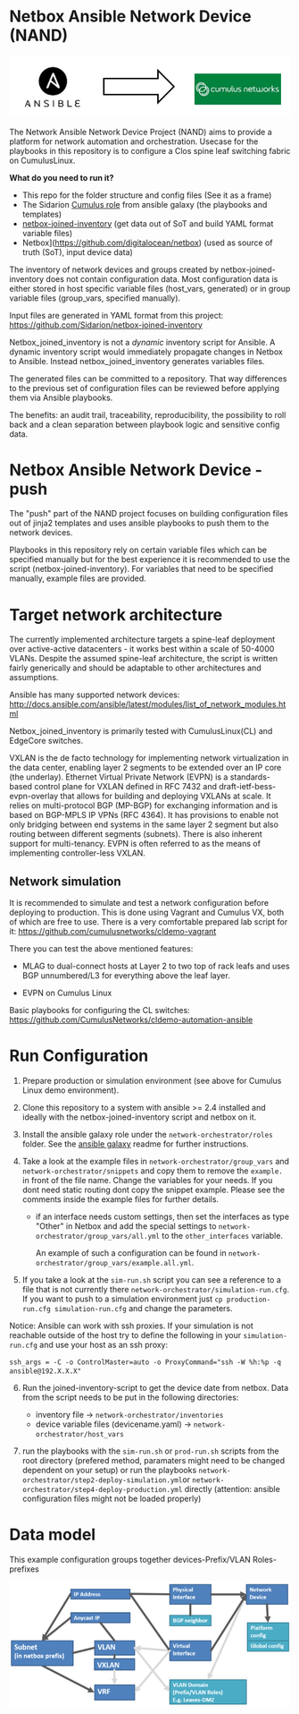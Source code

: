 Netbox Ansible Network Device (NAND)
====================================
![script](images/ansible2cumulus.png)

The Network Ansible Network Device Project (NAND) aims to provide a platform 
for network automation and orchestration. Usecase for the playbooks in this 
repository is to configure a Clos spine leaf switching fabric on CumulusLinux. 

**What do you need to run it?**

- This repo for the folder structure and config files (See it as a frame)
- The Sidarion [Cumulus role](https://galaxy.ansible.com/sidarion/cumulus) from ansible galaxy (the playbooks and templates)
- [netbox-joined-inventory](https://github.com/Sidarion/netbox-joined-inventory)
  (get data out of SoT and build YAML format variable files)
- Netbox](https://github.com/digitalocean/netbox) (used as source of truth (SoT), input device data)

The inventory of network devices and groups created by netbox-joined-inventory does not 
contain configuration data. Most configuration data is either stored in host 
specific variable files (host_vars, generated) or in group variable files 
(group_vars, specified manually).

Input files are generated in YAML format from this project:
<https://github.com/Sidarion/netbox-joined-inventory>

Netbox_joined_inventory is not a *dynamic* inventory script for Ansible.
A dynamic inventory script would immediately propagate changes in Netbox
to Ansible. Instead netbox_joined_inventory generates variables files.

The generated files can be committed to a repository. That way
differences to the previous set of configuration files can be reviewed
before applying them via Ansible playbooks.

The benefits: an audit trail, traceability, reproducibility,
the possibility to roll back and a clean separation between playbook
logic and sensitive config data.

Netbox Ansible Network Device - push
====================================
The "push" part of the NAND project focuses on building configuration files 
out of jinja2 templates and uses ansible playbooks to push them to the network 
devices. 

Playbooks in this repository rely on certain variable files which 
can be specified manually but for the best experience it is recommended to 
use the script (netbox-joined-inventory). For variables that need to be specified 
manually, example files are provided.

Target network architecture
===========================
The currently implemented architecture targets a spine-leaf deployment
over active-active datacenters - it works best within a scale of 50-4000
VLANs. Despite the assumed spine-leaf architecture, the script is
written fairly generically and should be adaptable to other
architectures and assumptions.

Ansible has many supported network devices:
<http://docs.ansible.com/ansible/latest/modules/list_of_network_modules.html>

Netbox_joined_inventory is primarily tested with CumulusLinux(CL) and
EdgeCore switches.

VXLAN is the de facto technology for implementing network virtualization
in the data center, enabling layer 2 segments to be extended over an IP
core (the underlay).  Ethernet Virtual Private Network (EVPN) is a
standards-based control plane for VXLAN defined in RFC 7432 and
draft-ietf-bess-evpn-overlay that allows for building and deploying
VXLANs at scale. It relies on multi-protocol BGP (MP-BGP) for exchanging
information and is based on BGP-MPLS IP VPNs (RFC 4364). It has
provisions to enable not only bridging between end systems in the same
layer 2 segment but also routing between different segments (subnets).
There is also inherent support for multi-tenancy. EVPN is often referred
to as the means of implementing controller-less VXLAN.

Network simulation
------------------
It is recommended to simulate and test a network configuration before deploying to
production. This is done using Vagrant and Cumulus VX, both of which are
free to use. There is a very comfortable prepared lab script for it:
<https://github.com/cumulusnetworks/cldemo-vagrant>

There you can test the above mentioned features:

- MLAG to dual-connect hosts at Layer 2 to two top of rack leafs and
  uses BGP unnumbered/L3 for everything above the leaf layer.

- EVPN on Cumulus Linux

Basic playbooks for configuring the CL switches:
<https://github.com/CumulusNetworks/cldemo-automation-ansible>

Run Configuration
=================
1. Prepare production or simulation environment (see above for Cumulus Linux 
   demo environment).

2. Clone this repository to a system with ansible >= 2.4 installed and ideally 
   with the netbox-joined-inventory script and netbox on it.

3. Install the ansible galaxy role under the `network-orchestrator/roles` folder.
   See the [ansible galaxy](https://galaxy.ansible.com/sidarion/cumulus) readme for further instructions.

4. Take a look at the example files in `network-orchestrator/group_vars` and 
   `network-orchestrator/snippets` and copy them to remove the `example.` in front 
   of the file name. Change the variables for your needs. If you dont need static 
   routing dont copy the snippet example. Please see the comments inside the example 
   files for further details.

   - if an interface needs custom settings, then set the interfaces as type "Other"
     in Netbox and add the special settings to
     `network-orchestrator/group_vars/all.yml` to the `other_interfaces` variable.
   
     An example of such a configuration can be found in
     `network-orchestrator/group_vars/example.all.yml`.

5. If you take a look at the `sim-run.sh` script you can see a reference to a 
   file that is not currently there `network-orchestrator/simulation-run.cfg`. If 
   you want to push to a simulation environment just `cp production-run.cfg simulation-run.cfg` 
   and change the parameters.

Notice: Ansible can work with ssh proxies. If your simulation is not reachable outside of the 
host try to define the following in your `simulation-run.cfg` and use your host as an ssh proxy:

    ssh_args = -C -o ControlMaster=auto -o ProxyCommand="ssh -W %h:%p -q ansible@192.X.X.X"

6. Run the joined-inventory-script to get the device date from netbox. Data from the script 
   needs to be put in the following directories:

   - inventory file -> `network-orchestrator/inventories`
   - device variable files (devicename.yaml) -> `network-orchestrator/host_vars`

7. run the playbooks with the `sim-run.sh` or `prod-run.sh` scripts from the root directory 
   (prefered method, paramaters might need to be changed dependent on your setup) or run the 
   playbooks `network-orchestrator/step2-deploy-simulation.yml`or `network-orchestrator/step4-deploy-production.yml` 
   directly (attention: ansible configuration files might not be loaded properly)

Data model
==========
This example configuration groups together devices-Prefix/VLAN Roles-prefixes

![model](images/model.png)

